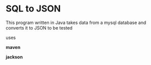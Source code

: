 # SQL to JSON

This program written in Java takes data from a mysql database and converts it to JSON to be tested

uses

**maven**

**jackson**
